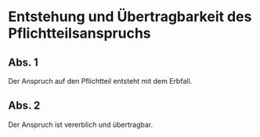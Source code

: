 # Entstehung und Übertragbarkeit des Pflichtteilsanspruchs



## Abs. 1

 Der Anspruch auf den Pflichtteil entsteht mit dem Erbfall.

## Abs. 2

 Der Anspruch ist vererblich und übertragbar. 


